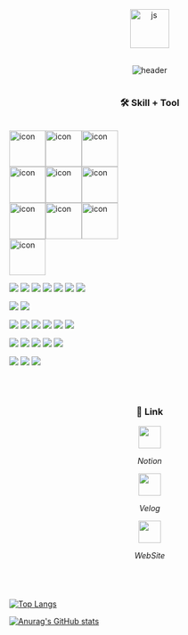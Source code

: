 <link rel="stylesheet" href="readme.css">
<div align="center">
  <img width="70" alt="js" src="https://user-images.githubusercontent.com/58536602/185842413-7368639a-06ad-4cbf-8d3b-3cec0caf8aec.png" />

<!-- ## <p style="font-size:">JunSeong's Creative Projects</p> -->

<br />
<br />

![header](https://capsule-render.vercel.app/api?type=waving&color=gradient&height=200&section=header&text=JS%20Creation&animation=twinkling&fontSize=50&fontAlignY=25&desc=JunSeong's%20Creative%20Projects&descSize=20&descAlignY=50)

</div>

<!-- ### <p align="center"> 🧑🏻‍💻 About </p>

이준성
<br />
JunSeong Lee
<br /> -->

#

### <p align="center"> 🛠 Skill + Tool</p>

<br />

<div style="display: flex; align-items: flex-start;"><img src="https://techstack-generator.vercel.app/js-icon.svg" alt="icon" width="65" height="65" /><img src="https://techstack-generator.vercel.app/ts-icon.svg" alt="icon" width="65" height="65" /><img src="https://techstack-generator.vercel.app/react-icon.svg" alt="icon" width="65" height="65" /></div><div style="display: flex; align-items: flex-start;"><img src="https://techstack-generator.vercel.app/redux-icon.svg" alt="icon" width="65" height="65" /><img src="https://techstack-generator.vercel.app/sass-icon.svg" alt="icon" width="65" height="65" /><img src="https://techstack-generator.vercel.app/storybook-icon.svg" alt="icon" width="65" height="65" /></div><div style="display: flex; align-items: flex-start;"><img src="https://techstack-generator.vercel.app/restapi-icon.svg" alt="icon" width="65" height="65" /><img src="https://techstack-generator.vercel.app/github-icon.svg" alt="icon" width="65" height="65" /><img src="https://techstack-generator.vercel.app/mysql-icon.svg" alt="icon" width="65" height="65" /></div><div style="display: flex; align-items: flex-start;"><img src="https://techstack-generator.vercel.app/java-icon.svg" alt="icon" width="65" height="65" /></div>

<p>
  <img src="https://img.shields.io/badge/JavaScript-F7DF1E?style=for-the-badge&logo=JavaScript&logoColor=black" styled="margin: 0-auto;">
  <img src="https://img.shields.io/badge/TypeScript-3178C6?style=for-the-badge&logo=TypeScript&logoColor=white">
  <img src="https://img.shields.io/badge/Node.js-339933?style=for-the-badge&logo=Node.js&logoColor=white">
  <img src="https://img.shields.io/badge/React-61DAFB?style=for-the-badge&logo=React&logoColor=black">
  <img src="https://img.shields.io/badge/Next.js-000000?style=for-the-badge&logo=Next.js&logoColor=white">
  <img src="https://img.shields.io/badge/Spring Boot-6DB33F?style=for-the-badge&logo=Spring Boot&logoColor=white">
  <img src="https://img.shields.io/badge/MySQL-4479A1?style=for-the-badge&logo=MySQL&logoColor=white">
</p>
<p>
  <img src="https://img.shields.io/badge/Rest API-white?style=for-the-badge&logo=Amazon API Gateway&logoColor=black">
  <img src="https://img.shields.io/badge/mqtt.js-white?style=for-the-badge&logo=Espressif&logoColor=black">
</p>

<p>
  <img src="https://img.shields.io/badge/HTML5-eeeeee?style=for-the-badge&logo=HTML5&logoColor=E34F26">
  <img src="https://img.shields.io/badge/CSS3-eeeeee?style=for-the-badge&logo=HTML5&logoColor=1572B6">
  <img src="https://img.shields.io/badge/Tailwind CSS-eeeeee?style=for-the-badge&logo=Tailwind CSS&logoColor=06B6D4">
  <img src="https://img.shields.io/badge/MUI-eeeeee?style=for-the-badge&logo=MUI&logoColor=007FFF">
  <img src="https://img.shields.io/badge/Bootstrap-eeeeee?style=for-the-badge&logo=Bootstrap&logoColor=7952B3">
  <img src="https://img.shields.io/badge/styled components-eeeeee?style=for-the-badge&logo=styled components&logoColor=DB7093">
</p>

<p>
  <img src="https://img.shields.io/badge/Git-999999?style=for-the-badge&logo=Git&logoColor=F05032">
  <img src="https://img.shields.io/badge/Jira-999999?style=for-the-badge&logo=Jira&logoColor=0052CC">
  <img src="https://img.shields.io/badge/Bitbucket-999999?style=for-the-badge&logo=Bitbucket&logoColor=0052CC">
  <img src="https://img.shields.io/badge/Velog-999999?style=for-the-badge&logo=Velog&logoColor=20C997">
  <img src="https://img.shields.io/badge/Notion-999999?style=for-the-badge&logo=Notion&logoColor=000000">
</p>

<p>
  <img src="https://img.shields.io/badge/Adobe XD-FF61F6?style=for-the-badge&logo=Adobe XD&logoColor=black" styled="margin: 0-auto;">
  <img src="https://img.shields.io/badge/Adobe Photoshop-31A8FF?style=for-the-badge&logo=Adobe Photoshop&logoColor=black" styled="margin: 0-auto;">
  <img src="https://img.shields.io/badge/Adobe Illustrator-FF9A00?style=for-the-badge&logo=Adobe Illustrator&logoColor=black" styled="margin: 0-auto;">
</p>

<!-- <div style="display: flex; align-items: center; space-x: 10;">
</div> -->
<br />

#

### <p align="center"> 🔗 Link </p>

<div align="center">
  <a class="link" href="https://spectacular-epoch-b6f.notion.site/Junseong-53462cd7b12d4f3fa3128640ccc0fc44" target="_blank" align="center">
  <img src="https://user-images.githubusercontent.com/58536602/186061463-59a43438-70f4-4346-9042-84fdcb8c092a.png" width="40"/>
  </a>

_Notion_
<br/>

  <a class="link" href="https://velog.io/@purplelow" target="_blank">
  <img src="https://user-images.githubusercontent.com/58536602/186073324-7da3afdf-1fbf-45f5-9a41-16217370f527.png" width="40"/>
  <!-- <span>&nbsp;Notion</span> -->
  </a>

_Velog_
<br/>

  <a class="link" href="http://jscreation.co.kr/" target="_blank">
  <img src="https://user-images.githubusercontent.com/58536602/185842413-7368639a-06ad-4cbf-8d3b-3cec0caf8aec.png" width="40"/>
  <!-- <span>&nbsp;Notion</span> -->
  </a>
  
  _WebSite_
</div>
<br />

#

<div class="flexBox">
    
[![Top Langs](https://github-readme-stats.vercel.app/api/top-langs/?username=purplelow&layout=compact&bg_color=2BC0E4,b6fbff,EAECC6)](https://github.com/purplelow/github-readme-stats)
   
      
[![Anurag's GitHub stats](https://github-readme-stats.vercel.app/api?username=purplelow&bg_color=2BC0E4,b6fbff,EAECC6)](https://github.com/anuraghazra/github-readme-stats)
</div>

<!-- [![Solved.ac](http://mazassumnida.wtf/api/generate_badge?boj=****)](https://solved.ac/profile/****) -->
